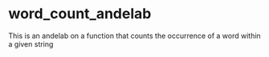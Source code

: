 # word_count_andelab
This is an andelab on a function that counts the occurrence of a word within a given string
